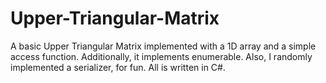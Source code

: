 # Upper-Triangular-Matrix
A basic Upper Triangular Matrix implemented with a 1D array and a simple access function. Additionally, it implements enumerable. Also, I randomly implemented a serializer, for fun. All is written in C#.
